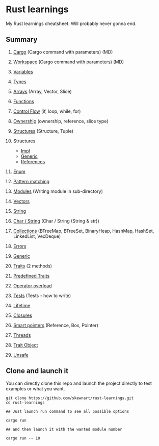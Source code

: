 # Rust learnings

My Rust learnings cheatsheet. Will probably never gonna end.

## Summary

1. [Cargo](https://github.com/Skewnart/rust-learnings/blob/main/src/lib/cargo.md) (Cargo command with parameters) (MD)
2. [Workspace](https://github.com/Skewnart/rust-learnings/blob/main/src/lib/workspace.md) (Cargo command with parameters) (MD)
3. [Variables](https://github.com/Skewnart/rust-learnings/blob/main/src/lib/variable.rs)
4. [Types](https://github.com/Skewnart/rust-learnings/blob/main/src/lib/types.rs)
5. [Arrays](https://github.com/Skewnart/rust-learnings/blob/main/src/lib/arrays.rs) (Array, Vector, Slice)
6. [Functions](https://github.com/Skewnart/rust-learnings/blob/main/src/lib/functions.rs)
7. [Control Flow](https://github.com/Skewnart/rust-learnings/blob/main/src/lib/control_flow.rs) (if, loop, while, for)
8. [Ownership](https://github.com/Skewnart/rust-learnings/blob/main/src/lib/ownership.rs) (ownership, reference, slice type)
9. [Structures](https://github.com/Skewnart/rust-learnings/blob/main/src/lib/structures.rs) (Structure, Tuple)
10. Structures
      - [Impl](https://github.com/Skewnart/rust-learnings/blob/main/src/lib/structures_impl.rs)
      - [Generic](https://github.com/Skewnart/rust-learnings/blob/main/src/lib/structures_generic.rs)
      - [References](https://github.com/Skewnart/rust-learnings/blob/main/src/lib/structures_references.rs)
11. [Enum](https://github.com/Skewnart/rust-learnings/blob/main/src/lib/enumerations.rs)
12. [Pattern matching](https://github.com/Skewnart/rust-learnings/blob/main/src/lib/pattern_matching.rs)
13. [Modules](https://github.com/Skewnart/rust-learnings/blob/main/src/lib/module/mod.rs) (Writing module in sub-directory)
14. [Vectors](https://github.com/Skewnart/rust-learnings/blob/main/src/lib/vectors.rs)
15. [String](https://github.com/Skewnart/rust-learnings/blob/main/src/lib/strings.rs)
16. [Char / String](https://github.com/Skewnart/rust-learnings/blob/main/src/lib/char_string.rs) (Char / String (String & str))
17. [Collections](https://github.com/Skewnart/rust-learnings/blob/main/src/lib/collections.rs) (BTreeMap, BTreeSet, BinaryHeap, HashMap, HashSet, LinkedList, VecDeque)
18. [Errors](https://github.com/Skewnart/rust-learnings/blob/main/src/lib/errors.rs)
19. [Generic](https://github.com/Skewnart/rust-learnings/blob/main/src/lib/generic.rs)
20. [Traits](https://github.com/Skewnart/rust-learnings/blob/main/src/lib/traits/mod.rs) (2 methods)
21. [Predefined Traits](https://github.com/Skewnart/rust-learnings/blob/main/src/lib/trait_predefined.rs)
22. [Operator overload](https://github.com/Skewnart/rust-learnings/blob/main/src/lib/trait_operator_overload.rs)
23. [Tests](https://github.com/Skewnart/rust-learnings/blob/main/src/lib/test.rs) (Tests - how to write)
24. [Lifetime](https://github.com/Skewnart/rust-learnings/blob/main/src/lib/lifetime.rs)
25. [Closures](https://github.com/Skewnart/rust-learnings/blob/main/src/lib/closures.rs)
26. [Smart pointers](https://github.com/Skewnart/rust-learnings/blob/main/src/lib/pointers.rs) (Reference, Box, Pointer)

27. [Threads](https://github.com/Skewnart/rust-learnings/blob/main/src/lib/threads.rs)
28. [Trait Object](https://github.com/Skewnart/rust-learnings/blob/main/src/lib/trait_object_dyn.rs)
29. [Unsafe](https://github.com/Skewnart/rust-learnings/blob/main/src/lib/unsafe_code.rs)

## Clone and launch it

You can directly clone this repo and launch the project directly to test examples or what you want.

```
git clone https://github.com/skewnart/rust-learnings.git
cd rust-learnings

## Just launch run command to see all possible options

cargo run

## and then launch it with the wanted module number

cargo run -- 10
```
